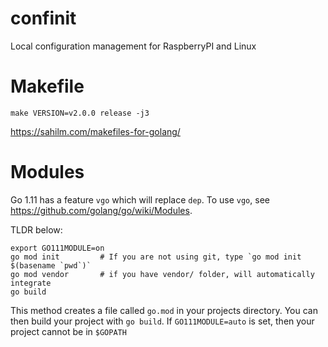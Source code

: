 confinit
========

Local configuration management for RaspberryPI and Linux


Makefile
========

```
make VERSION=v2.0.0 release -j3
```

https://sahilm.com/makefiles-for-golang/



Modules
=======

Go 1.11 has a feature `vgo` which will replace `dep`. To use `vgo`,
see https://github.com/golang/go/wiki/Modules.

TLDR below:

```
export GO111MODULE=on
go mod init         # If you are not using git, type `go mod init $(basename `pwd`)`
go mod vendor       # if you have vendor/ folder, will automatically integrate
go build
```

This method creates a file called `go.mod` in your projects directory.
You can then build your project with `go build`.
If `GO111MODULE=auto` is set, then your project cannot be in `$GOPATH`
